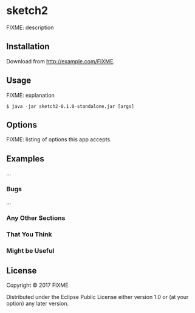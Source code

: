 # sketch2

FIXME: description

## Installation

Download from http://example.com/FIXME.

## Usage

FIXME: explanation

    $ java -jar sketch2-0.1.0-standalone.jar [args]

## Options

FIXME: listing of options this app accepts.

## Examples

...

### Bugs

...

### Any Other Sections
### That You Think
### Might be Useful

## License

Copyright © 2017 FIXME

Distributed under the Eclipse Public License either version 1.0 or (at
your option) any later version.
